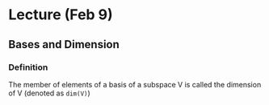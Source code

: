 # Lecture (Feb 9)
## Bases and Dimension
### Definition
The member of elements of a basis of a subspace V is called the dimension of V (denoted as `dim(V)`)
